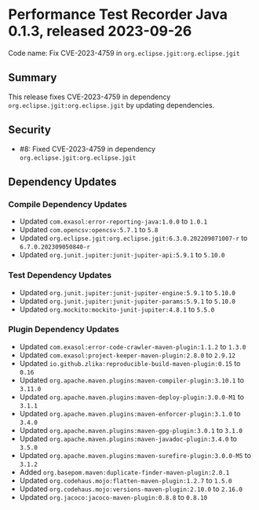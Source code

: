 # Performance Test Recorder Java 0.1.3, released 2023-09-26

Code name: Fix CVE-2023-4759 in `org.eclipse.jgit:org.eclipse.jgit`

## Summary

This release fixes CVE-2023-4759 in dependency `org.eclipse.jgit:org.eclipse.jgit` by updating dependencies.

## Security

* #8: Fixed CVE-2023-4759 in dependency `org.eclipse.jgit:org.eclipse.jgit`

## Dependency Updates

### Compile Dependency Updates

* Updated `com.exasol:error-reporting-java:1.0.0` to `1.0.1`
* Updated `com.opencsv:opencsv:5.7.1` to `5.8`
* Updated `org.eclipse.jgit:org.eclipse.jgit:6.3.0.202209071007-r` to `6.7.0.202309050840-r`
* Updated `org.junit.jupiter:junit-jupiter-api:5.9.1` to `5.10.0`

### Test Dependency Updates

* Updated `org.junit.jupiter:junit-jupiter-engine:5.9.1` to `5.10.0`
* Updated `org.junit.jupiter:junit-jupiter-params:5.9.1` to `5.10.0`
* Updated `org.mockito:mockito-junit-jupiter:4.8.1` to `5.5.0`

### Plugin Dependency Updates

* Updated `com.exasol:error-code-crawler-maven-plugin:1.1.2` to `1.3.0`
* Updated `com.exasol:project-keeper-maven-plugin:2.8.0` to `2.9.12`
* Updated `io.github.zlika:reproducible-build-maven-plugin:0.15` to `0.16`
* Updated `org.apache.maven.plugins:maven-compiler-plugin:3.10.1` to `3.11.0`
* Updated `org.apache.maven.plugins:maven-deploy-plugin:3.0.0-M1` to `3.1.1`
* Updated `org.apache.maven.plugins:maven-enforcer-plugin:3.1.0` to `3.4.0`
* Updated `org.apache.maven.plugins:maven-gpg-plugin:3.0.1` to `3.1.0`
* Updated `org.apache.maven.plugins:maven-javadoc-plugin:3.4.0` to `3.5.0`
* Updated `org.apache.maven.plugins:maven-surefire-plugin:3.0.0-M5` to `3.1.2`
* Added `org.basepom.maven:duplicate-finder-maven-plugin:2.0.1`
* Updated `org.codehaus.mojo:flatten-maven-plugin:1.2.7` to `1.5.0`
* Updated `org.codehaus.mojo:versions-maven-plugin:2.10.0` to `2.16.0`
* Updated `org.jacoco:jacoco-maven-plugin:0.8.8` to `0.8.10`
